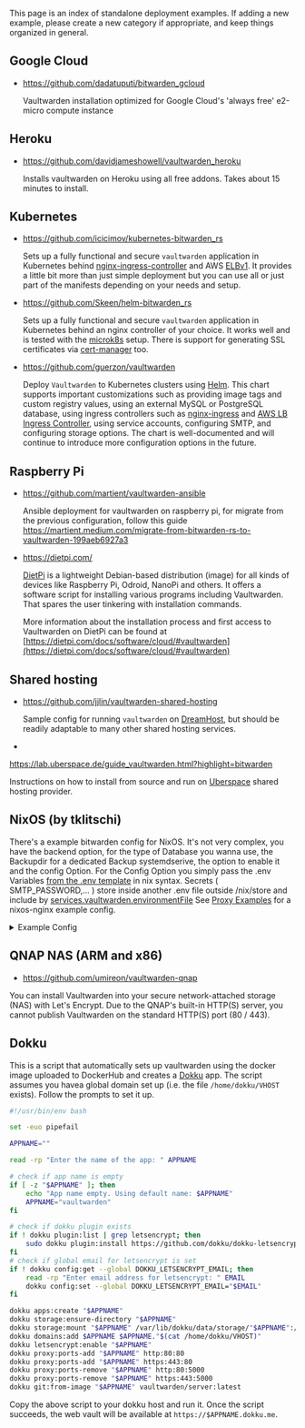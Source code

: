 This page is an index of standalone deployment examples. If adding a new example, please create a new category if appropriate, and keep things organized in general.

## Google Cloud

* https://github.com/dadatuputi/bitwarden_gcloud

  Vaultwarden installation optimized for Google Cloud's 'always free' e2-micro compute instance

## Heroku

* https://github.com/davidjameshowell/vaultwarden_heroku

  Installs vaultwarden on Heroku using all free addons. Takes about 15 minutes to install.

## Kubernetes

* https://github.com/icicimov/kubernetes-bitwarden_rs

  Sets up a fully functional and secure `vaultwarden` application in Kubernetes behind [nginx-ingress-controller](https://github.com/kubernetes/ingress-nginx) and AWS [ELBv1](https://aws.amazon.com/elasticloadbalancing/features/#Details_for_Elastic_Load_Balancing_Products). It provides a little bit more than just simple deployment but you can use all or just part of the manifests depending on your needs and setup.

* https://github.com/Skeen/helm-bitwarden_rs

  Sets up a fully functional and secure `vaultwarden` application in Kubernetes behind an nginx controller of your choice. It works well and is tested with the [microk8s](https://microk8s.io/) setup. There is support for generating SSL certificates via [cert-manager](https://github.com/jetstack/cert-manager) too.

* https://github.com/guerzon/vaultwarden

  Deploy `Vaultwarden` to Kubernetes clusters using [Helm](https://helm.sh/docs/). This chart supports important customizations such as providing image tags and custom registry values, using an external MySQL or PostgreSQL database, using ingress controllers such as [nginx-ingress](https://kubernetes.github.io/ingress-nginx/deploy/) and [AWS LB Ingress Controller](https://kubernetes-sigs.github.io/aws-load-balancer-controller/v2.4/deploy/installation/), using service accounts, configuring SMTP, and configuring storage options. The chart is well-documented and will continue to introduce more configuration options in the future.

## Raspberry Pi

* https://github.com/martient/vaultwarden-ansible

  Ansible deployment for vaultwarden on raspberry pi, for migrate from the previous configuration, follow this guide https://martient.medium.com/migrate-from-bitwarden-rs-to-vaultwarden-199aeb6927a3

* https://dietpi.com/

  [DietPi](https://dietpi.com/) is a lightweight Debian-based distribution (image) for all kinds of devices like Raspberry Pi, Odroid, NanoPi and others. It offers a software script for installing various programs including Vaultwarden. That spares the user tinkering with installation commands.

  More information about the installation process and first access to Vaultwarden on DietPi can be found at [https://dietpi.com/docs/software/cloud/#vaultwarden](https://dietpi.com/docs/software/cloud/#vaultwarden)

## Shared hosting

* https://github.com/jjlin/vaultwarden-shared-hosting

  Sample config for running `vaultwarden` on [DreamHost](https://www.dreamhost.com/), but should be readily adaptable to many other shared hosting services.

*
https://lab.uberspace.de/guide_vaultwarden.html?highlight=bitwarden

  Instructions on how to install from source and run on [Uberspace](https://uberspace.de/en/) shared hosting provider.


## NixOS (by tklitschi)
  There's a example bitwarden config for NixOS. It's not very complex, you have the backend option, for the type of Database you wanna use, the Backupdir for a dedicated Backup systemdserive, the option to enable it and the config Option. For the Config Option you simply pass the .env Variables [from the .env template](https://github.com/dani-garcia/vaultwarden/blob/1.13.1/.env.template) in nix syntax. Secrets ( SMTP_PASSWORD,... ) store inside another .env file outside /nix/store and include by [services.vaultwarden.environmentFile](https://search.nixos.org/options?channel=21.11&show=services.vaultwarden.environmentFile&from=0&size=50&sort=relevance&type=packages&query=vaultw)
See [Proxy Examples](https://github.com/dani-garcia/vaultwarden/wiki/Proxy-examples) for a nixos-nginx example config.
<details>
<summary>Example Config</summary><br/>

```nix
{ pkgs, ... }:
{
  services.bitwarden_rs = {
    enable = true;
    backupDir = "/mnt/bitwarden";
    config = {
      WEB_VAULT_FOLDER = "${pkgs.bitwarden_rs-vault}/share/bitwarden_rs/vault";
      WEB_VAULT_ENABLED = true;
      LOG_FILE = "/var/log/bitwarden";
      WEBSOCKET_ENABLED = true;
      WEBSOCKET_ADDRESS = "0.0.0.0";
      WEBSOCKET_PORT = 3012;
      SIGNUPS_VERIFY = true;
 #    ADMIN_TOKEN = (import /etc/nixos/secret/bitwarden.nix).ADMIN_TOKEN;
      DOMAIN = "https://exmaple.com";
 #    YUBICO_CLIENT_ID = (import /etc/nixos/secret/bitwarden.nix).YUBICO_CLIENT_ID;
 #    YUBICO_SECRET_KEY = (import /etc/nixos/secret/bitwarden.nix).YUBICO_SECRET_KEY;
      YUBICO_SERVER = "https://api.yubico.com/wsapi/2.0/verify";
      SMTP_HOST = "mx.example.com";
      SMTP_FROM = "bitwarden@example.com";
      SMTP_FROM_NAME = "Bitwarden_RS";
      SMTP_PORT = 587;
      SMTP_SSL = true;
#     SMTP_USERNAME = (import /etc/nixos/secret/bitwarden.nix).SMTP_USERNAME;
#     SMTP_PASSWORD = (import /etc/nixos/secret/bitwarden.nix).SMTP_PASSWORD;
      SMTP_TIMEOUT = 15;
      ROCKET_PORT = 8812;
    };
    environmentFile = "/etc/nixos/secret/bitwarden.env";
  };
}
```

If you have any Questions about this part, feel Free to contact me. I on @litschi:litschi.xyz on matrix an litschi on IRC (hackint and freenode) or simply ask in the vaultwarden matrix.org chanel.

</details>

## QNAP NAS (ARM and x86)

* https://github.com/umireon/vaultwarden-qnap

You can install Vaultwarden into your secure network-attached storage (NAS) with Let's Encrypt.
Due to the QNAP's built-in HTTP(S) server, you cannot publish Vaultwarden on the standard HTTP(S) port (80 / 443).

## Dokku

This is a script that automatically sets up vaultwarden using the docker image uploaded to DockerHub
and creates a [Dokku](https://dokku.com/) app. The script assumes you havea global domain set
up (i.e. the file `/home/dokku/VHOST` exists). Follow the prompts to set it up.

```sh
#!/usr/bin/env bash

set -euo pipefail

APPNAME=""

read -rp "Enter the name of the app: " APPNAME

# check if app name is empty
if [ -z "$APPNAME" ]; then
    echo "App name empty. Using default name: $APPNAME"
    APPNAME="vaultwarden"
fi

# check if dokku plugin exists
if ! dokku plugin:list | grep letsencrypt; then
    sudo dokku plugin:install https://github.com/dokku/dokku-letsencrypt.git
fi
# check if global email for letsencrypt is set
if ! dokku config:get --global DOKKU_LETSENCRYPT_EMAIL; then
    read -rp "Enter email address for letsencrypt: " EMAIL
    dokku config:set --global DOKKU_LETSENCRYPT_EMAIL="$EMAIL"
fi

dokku apps:create "$APPNAME"
dokku storage:ensure-directory "$APPNAME"
dokku storage:mount "$APPNAME" /var/lib/dokku/data/storage/"$APPNAME":/data
dokku domains:add $APPNAME $APPNAME."$(cat /home/dokku/VHOST)"
dokku letsencrypt:enable "$APPNAME"
dokku proxy:ports-add "$APPNAME" http:80:80
dokku proxy:ports-add "$APPNAME" https:443:80
dokku proxy:ports-remove "$APPNAME" http:80:5000
dokku proxy:ports-remove "$APPNAME" https:443:5000
dokku git:from-image "$APPNAME" vaultwarden/server:latest
```

Copy the above script to your dokku host and run it. Once the script succeeds, the web vault will be
available at `https://$APPNAME.dokku.me`.